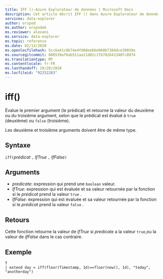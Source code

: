 ```yaml
---
title: IFF ()-Azure Explorateur de données | Microsoft Docs
description: Cet article décrit IFF () dans Azure Explorateur de données.
services: data-explorer
author: orspod
ms.author: orspodek
ms.reviewer: alexans
ms.service: data-explorer
ms.topic: reference
ms.date: 02/13/2020
ms.openlocfilehash: 5cc6a41c8b74e4fd08eebbe968b7384dce39039e
ms.sourcegitcommit: 608539af6ab511aa11d82c17b782641340fc8974
ms.translationtype: MT
ms.contentlocale: fr-FR
ms.lasthandoff: 10/20/2020
ms.locfileid: "92252283"
---
```

# <a name="iff"></a>iff()

Évalue le premier argument (le prédicat) et retourne la valeur du deuxième ou du troisième argument, selon que le prédicat est évalué à `true` (deuxième) ou `false` (troisième).

Les deuxième et troisième arguments doivent être de même type.

## <a name="syntax"></a>Syntaxe

`iff(`*prédicat* `,` *IfTrue* `,` *IfFalse*`)`

## <a name="arguments"></a>Arguments

* *predicate*: expression qui prend une `boolean` valeur.
* *IfTrue*: expression qui est évaluée et sa valeur retournée par la fonction si le *prédicat* prend la valeur `true` .
* *IfFalse*: expression qui est évaluée et sa valeur retournée par la fonction si le *prédicat* prend la valeur `false` .

## <a name="returns"></a>Retours

Cette fonction retourne la valeur de *ifTrue* si *predicate* a la valeur `true`,ou la valeur de *ifFalse* dans le cas contraire.

## <a name="example"></a>Exemple

```kusto
T 
| extend day = iff(floor(Timestamp, 1d)==floor(now(), 1d), "today", "anotherday")
```